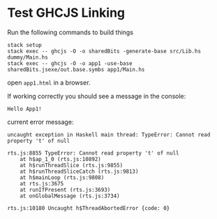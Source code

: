 # Test GHCJS Linking

Run the following commands to build things
```
stack setup
stack exec -- ghcjs -O -o sharedBits -generate-base src/Lib.hs dummy/Main.hs
stack exec -- ghcjs -O -o app1 -use-base sharedBits.jsexe/out.base.symbs app1/Main.hs
```

open `app1.html` in a browser.

If working correctly you should see a message in the console:

```
Hello App1!
```

current error message:

```
uncaught exception in Haskell main thread: TypeError: Cannot read property 't' of null

rts.js:8855 TypeError: Cannot read property 't' of null
    at h$ap_1_0 (rts.js:10892)
    at h$runThreadSlice (rts.js:9855)
    at h$runThreadSliceCatch (rts.js:9813)
    at h$mainLoop (rts.js:9808)
    at rts.js:3675
    at runIfPresent (rts.js:3693)
    at onGlobalMessage (rts.js:3734)

rts.js:10180 Uncaught h$ThreadAbortedError {code: 0}
```
